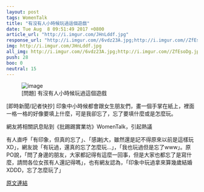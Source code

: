```yaml
---
layout: post
tags: WomenTalk
title: "有沒有人小時候玩過這個遊戲"
date: Tue Aug  8 09:51:49 2017 +0800
article_url: "http://i.imgur.com/JHnLddf.jpg"
response_url: "http://i.imgur.com//6vdz23A.jpg;http://i.imgur.com//ZfEsoDg.jpg"
img: http://i.imgur.com/JHnLddf.jpg
all_img: http://i.imgur.com//6vdz23A.jpg;http://i.imgur.com//ZfEsoDg.jpg
push: 28
boo: 0
neutral: 15
---
```


<figure>
<img src="http://i.imgur.com/JHnLddf.jpg" alt="image">
<figcaption>
[問題] 有沒有人小時候玩過這個遊戲
</figcaption>
</figure>



[即時新聞/記者快抄] 印象中小時候都會跟女生朋友們，畫一個手掌在紙上，裡面一格一格的好像要填上什麼，可是我卻忘了，忘了要填什麼或是怎麼玩。

網友將相關訊息貼到《批踢踢實業坊》WomenTalk，引起熱議

有人直呼「有印象，但真的忘了」、「感謝j大，雖然還是記不得原來以前是這樣玩XD」，網友說「有玩過，還真的忘了怎麼玩...」，「我也玩過但是忘了www」。原PO說，「問了身邊的朋友，大家都記得有這麼一回事，但是大家也都忘了是寫什麼，請問各位女孩有人還記得嗎」，也有網友認為，「印象中玩過拿來算幾歲結婚XDDD，忘了怎麼玩了」

<a href = "https://www.ptt.cc/bbs/WomenTalk/M.1502157111.A.436.html">原文連結</a>

